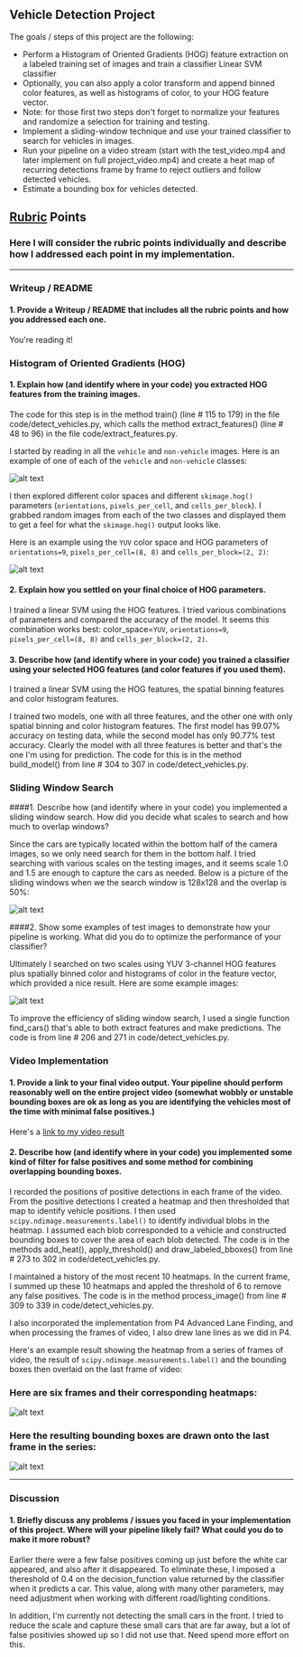## Vehicle Detection Project

The goals / steps of this project are the following:

* Perform a Histogram of Oriented Gradients (HOG) feature extraction on a labeled training set of images and train a classifier Linear SVM classifier
* Optionally, you can also apply a color transform and append binned color features, as well as histograms of color, to your HOG feature vector.
* Note: for those first two steps don't forget to normalize your features and randomize a selection for training and testing.
* Implement a sliding-window technique and use your trained classifier to search for vehicles in images.
* Run your pipeline on a video stream (start with the test_video.mp4 and later implement on full project_video.mp4) and create a heat map of recurring detections frame by frame to reject outliers and follow detected vehicles.
* Estimate a bounding box for vehicles detected.

[//]: # (Image References)
[image1]: ./output_images/example.jpg
[image2]: ./output_images/example_hog.jpg
[image3]: ./output_images/sliding_windows.jpg
[image4]: ./output_images/bboxes.jpg
[image5]: ./output_images/bboxes_heatmap.jpg
[image6]: ./output_images/output_bboxes.jpg
[video1]: ./project_video_output.mp4

## [Rubric](https://review.udacity.com/#!/rubrics/513/view) Points
### Here I will consider the rubric points individually and describe how I addressed each point in my implementation.  

---
### Writeup / README

#### 1. Provide a Writeup / README that includes all the rubric points and how you addressed each one.  

You're reading it!

### Histogram of Oriented Gradients (HOG)

#### 1. Explain how (and identify where in your code) you extracted HOG features from the training images.

The code for this step is in the method train() (line # 115 to 179) in the file code/detect_vehicles.py, which calls the method extract_features() (line # 48 to 96) in the file code/extract_features.py.   

I started by reading in all the `vehicle` and `non-vehicle` images.  Here is an example of one of each of the `vehicle` and `non-vehicle` classes:

![alt text][image1]

I then explored different color spaces and different `skimage.hog()` parameters (`orientations`, `pixels_per_cell`, and `cells_per_block`).  I grabbed random images from each of the two classes and displayed them to get a feel for what the `skimage.hog()` output looks like.

Here is an example using the `YUV` color space and HOG parameters of `orientations=9`, `pixels_per_cell=(8, 8)` and `cells_per_block=(2, 2)`:

![alt text][image2]

#### 2. Explain how you settled on your final choice of HOG parameters.

I trained a linear SVM using the HOG features. I tried various combinations of parameters and compared the accuracy of the model. It seems this combination works best: color_space=`YUV`, `orientations=9`, `pixels_per_cell=(8, 8)` and `cells_per_block=(2, 2)`.

#### 3. Describe how (and identify where in your code) you trained a classifier using your selected HOG features (and color features if you used them).

I trained a linear SVM using the HOG features, the spatial binning features and color histogram features.

I trained two models, one with all three features, and the other one with only spatial binning and color histogram features. The first model has 99.07% accuracy on testing data, while the second model has only 90.77% test accuracy. Clearly the model with all three features is better and that's the one I'm using for prediction. The code for this is in the method build_model() from line # 304 to 307 in code/detect_vehicles.py.

### Sliding Window Search

####1. Describe how (and identify where in your code) you implemented a sliding window search.  How did you decide what scales to search and how much to overlap windows?

Since the cars are typically located within the bottom half of the camera images, so we only need search for them in the bottom half. I tried searching with various scales on the testing images, and it seems scale 1.0 and 1.5 are enough to capture the cars as needed. Below is a picture of the sliding windows when we the search window is 128x128 and the overlap is 50%:

![alt text][image3]

####2. Show some examples of test images to demonstrate how your pipeline is working.  What did you do to optimize the performance of your classifier?

Ultimately I searched on two scales using YUV 3-channel HOG features plus spatially binned color and histograms of color in the feature vector, which provided a nice result.  Here are some example images:

![alt text][image4]

To improve the efficiency of sliding window search, I used a single function find_cars() that's able to both extract features and make predictions. The code is from line # 206 and 271 in code/detect_vehicles.py.

### Video Implementation

#### 1. Provide a link to your final video output.  Your pipeline should perform reasonably well on the entire project video (somewhat wobbly or unstable bounding boxes are ok as long as you are identifying the vehicles most of the time with minimal false positives.)
Here's a [link to my video result](./project_video.mp4)


#### 2. Describe how (and identify where in your code) you implemented some kind of filter for false positives and some method for combining overlapping bounding boxes.

I recorded the positions of positive detections in each frame of the video.  From the positive detections I created a heatmap and then thresholded that map to identify vehicle positions.  I then used `scipy.ndimage.measurements.label()` to identify individual blobs in the heatmap.  I assumed each blob corresponded to a vehicle and constructed bounding boxes to cover the area of each blob detected. The code is in the methods add_heat(), apply_threshold() and draw_labeled_bboxes() from line # 273 to 302 in code/detect_vehicles.py.

I maintained a history of the most recent 10 heatmaps. In the current frame, I summed up these 10 heatmaps and appled the threshold of 6 to remove any false positives. The code is in the method process_image() from line # 309 to 339 in code/detect_vehicles.py.

I also incorporated the implementation from P4 Advanced Lane Finding, and when processing the frames of video, I also drew lane lines as we did in P4.

Here's an example result showing the heatmap from a series of frames of video, the result of `scipy.ndimage.measurements.label()` and the bounding boxes then overlaid on the last frame of video:

### Here are six frames and their corresponding heatmaps:

![alt text][image5]

### Here the resulting bounding boxes are drawn onto the last frame in the series:

![alt text][image6]



---

### Discussion

#### 1. Briefly discuss any problems / issues you faced in your implementation of this project.  Where will your pipeline likely fail?  What could you do to make it more robust?

Earlier there were a few false positives coming up just before the white car appeared, and also after it disappeared. To eliminate these, I imposed a thereshold of 0.4 on the decision_function value returned by the classifier when it predicts a car. This value, along with many other parameters, may need adjustment when working with different road/lighting conditions.

In addition, I'm currently not detecting the small cars in the front. I tried to reduce the scale and capture these small cars that are far away, but a lot of false positivies showed up so I did not use that. Need spend more effort on this.
